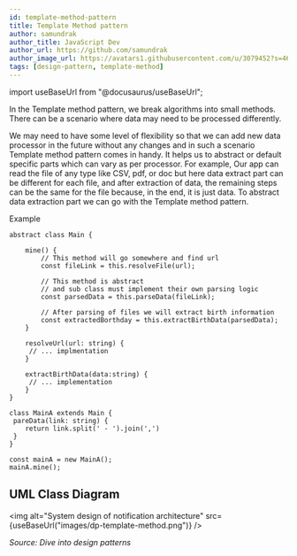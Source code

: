 ```yaml
---
id: template-method-pattern
title: Template Method pattern
author: samundrak
author_title: JavaScript Dev
author_url: https://github.com/samundrak
author_image_url: https://avatars1.githubusercontent.com/u/3079452?s=460&u=e5bd48488cb71b665ea5403192c6b8a963644a08&v=4
tags: [design-pattern, template-method]
---
```


import useBaseUrl from "@docusaurus/useBaseUrl";

In the Template method pattern, we break algorithms into small methods. There can be a scenario where data may need to be processed differently.

<!-- truncate -->

We may need to have some level of flexibility so that we can add new data processor in the future without any changes and in such
a scenario Template method pattern comes in handy. It helps us to abstract or default specific parts which can vary as per processor.
For example, Our app can read the file of any type like CSV, pdf, or doc but here data extract part can be different for each file, and after extraction of data, the remaining steps can be the same for the file because, in the end, it is just data. To abstract data extraction part
we can go with the Template method pattern.

Example

```
abstract class Main {

    mine() {
        // This method will go somewhere and find url
        const fileLink = this.resolveFile(url);

        // This method is abstract
        // and sub class must implement their own parsing logic
        const parsedData = this.parseData(fileLink);

        // After parsing of files we will extract birth information
        const extractedBorthday = this.extractBirthData(parsedData);
    }

    resolveUrl(url: string) {
     // ... implmentation
    }

    extractBirthData(data:string) {
     // ... implementation
    }
}

class MainA extends Main {
 pareData(link: string) {
    return link.split(' - ').join(',')
 }
}

const mainA = new MainA();
mainA.mine();
```

## UML Class Diagram

<img
alt="System design of notification architecture"
src={useBaseUrl("images/dp-template-method.png")}
/>

_Source: Dive into design patterns_
